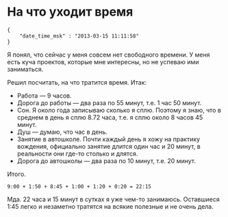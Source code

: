 # На что уходит время

```
{
    "date_time_msk" : "2013-03-15 11:11:58"
}
```

Я понял, что сейчас у меня совсем нет свободного времени. У меня есть куча
проектов, которые мне интересны, но не успеваю ими заниматься.

Решил посчитать, на что тратится время. Итак:

 * Работа — 9 часов.
 * Дорога до работы — два раза по 55 минут, т.е. 1 час 50 минут.
 * Сон. Я около года записываю сколько я сплю. Поэтому я знаю, что в
   среднем в день я сплю 8.72 часа, т.е. я сплю около 8 часов 45 минут.
 * Душ — думаю, что час в день.
 * Занятие в автошколе. Почти каждый день я хожу на практику вождения,
   официально занятие длится один час и 20 минут, в реальности они где-то
   столько и длятся.
 * Дорога до автошколы — два раза по 10 минут, т.е. 20 минут.

Итого.

    9:00 + 1:50 + 8:45 + 1:00 + 1:20 + 0:20 = 22:15

Мда. 22 часа и 15 минут в сутках я уже чем-то занимаюсь. Оставшиеся 1:45 легко
и незаметно тратятся на всякие полезные и не очень дела.
